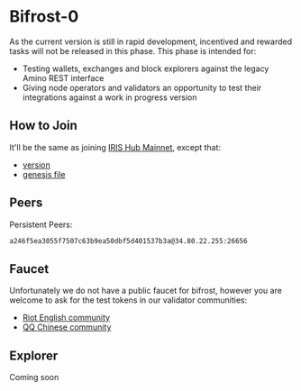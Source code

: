 # Bifrost-0

As the current version is still in rapid development, incentived and rewarded tasks will not be released in this phase. This phase is intended for:

- Testing wallets, exchanges and block explorers against the legacy Amino REST interface
- Giving node operators and validators an opportunity to test their integrations against a work in progress version

## How to Join

It'll be the same as joining [IRIS Hub Mainnet](https://bifrost.irisnet.org/docs/get-started/mainnet.html), except that:

- [version](https://github.com/irisnet/irishub/releases/tag/v1.0.0-alpha)
- [genesis file](./genesis.json)

## Peers

Persistent Peers:

```bash
a246f5ea3055f7507c63b9ea50dbf5d401537b3a@34.80.22.255:26656
```

## Faucet

Unfortunately we do not have a public faucet for bifrost, however you are welcome to ask for the test tokens in our validator communities:

- [Riot English community](https://matrix.to/#/!bmimZgJrUWSmxqQEmG:matrix.org?via=matrix.org&via=t2bot.io)
- [QQ Chinese community](https://jq.qq.com/?_wv=1027&k=5BeP3tJ)

## Explorer

Coming soon
